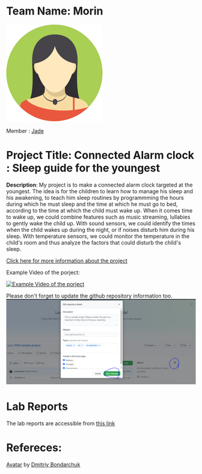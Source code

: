# Team Name: Morin

![member1](assets/member1.webp?raw=true)

Member :
[Jade](https://github.com/whateverusernam) <br>



# Project Title: Connected Alarm clock : Sleep guide for the youngest
 **Description**: My project is to make a connected alarm clock targeted at the youngest. The idea is for the children to learn how to manage his sleep and his awakening, to teach him sleep routines by programmming the hours during which he must sleep and the time at which he must go to bed, according to the time at which the child must wake up. When it comes time to wake up, we could combine features such as music streaming, lullabies to gently wake the child up. With sound sensors, we could identify the times when the child wakes up during the night, or if noises disturb him during his sleep.
With temperature sensors, we could monitor the temperature in the child's room and thus analyze the factors that could disturb the child's sleep.
 
 
[Click here for more information about the project](project) 

Example Video of the porject:

[![Example Video of the porject](https://img.youtube.com/vi/ucZl6vQ_8Uo/0.jpg)](https://www.youtube.com/watch?v=ucZl6vQ_8Uo)

Please don't forget to update the github repository information too. 
![Change Description of github repository](assets/change_description.png?raw=true)

# Lab Reports

The lab reports are accessible from [this link](lab)

# Refereces:
[Avatar](https://iconscout.com/icons/avatar) by [Dmitriy Bondarchuk](https://iconscout.com/contributors/dmitriy-bondarchuk)
